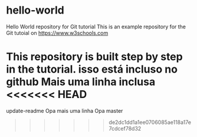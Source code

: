# hello-world
Hello World repository for Git tutorial
This is an example repository for the Git tutoial on https://www.w3schools.com

This repository is built step by step in the tutorial.
isso está incluso no github
Mais uma linha inclusa
<<<<<<< HEAD
=======
update-readme
Opa mais uma linha
Opa
master
>>>>>>> de2dc1dd1a1ee0706085ae118a17e7cdcef78d32
